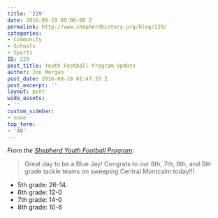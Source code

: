 ```yaml
---
title: '229'
date: 2016-09-18 00:00:00 Z
permalink: http://www.shepherdhistory.org/blog/229/
categories:
- Community
- Schools
- Sports
ID: 229
post_title: Youth Football Program Update
author: Jon Morgan
post_date: 2016-09-18 01:47:33 Z
post_excerpt: ''
layout: post
wide_assets:
- ''
custom_sidebar:
- none
top_term:
- '48'
---
```


<em>From the <a href="https://www.facebook.com/Shepherdyouthfootball/?fref=nf">Shepherd Youth Football Program</a>:</em>
<blockquote>Great day to be a Blue Jay! Congrats to our 8th, 7th, 6th, and 5th grade tackle teams on sweeping Central Montcalm today!!!</blockquote>
<ul>
 	<li>5th grade: 26-14.</li>
 	<li>6th grade: 12-0</li>
 	<li>7th grade: 14-0</li>
 	<li>8th grade: 10-6</li>
</ul>